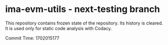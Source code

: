 # ima-evm-utils - next-testing branch

This repository contains frozen state of the repository.
Its history is cleared. It is used only for static code
analysis with Codacy.

Commit Time: 1702015177